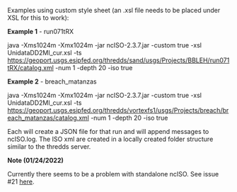 Examples using custom style sheet (an .xsl file needs to be placed under XSL for this to work):

**Example 1** - run071tRX

java -Xms1024m -Xmx1024m -jar ncISO-2.3.7.jar -custom true -xsl UnidataDD2MI_cur.xsl -ts https://geoport.usgs.esipfed.org/thredds/sand/usgs/Projects/BBLEH/run071tRX/catalog.xml -num 1 -depth 20 -iso true

**Example 2** - breach_matanzas

java -Xms1024m -Xmx1024m -jar ncISO-2.3.7.jar -custom true -xsl UnidataDD2MI_cur.xsl -ts https://geoport.usgs.esipfed.org/thredds/vortexfs1/usgs/Projects/breach/breach_matanzas/catalog.xml -num 1 -depth 20 -iso true

Each will create a JSON file for that run and will append messages to ncISO.log. The ISO xml are created in a locally created folder structure similar to the thredds server.  

**Note (01/24/2022)**

Currently there seems to be a problem with standalone ncISO. See issue #21 [here](https://github.com/NOAA-PMEL/uafnciso/issues/21).

